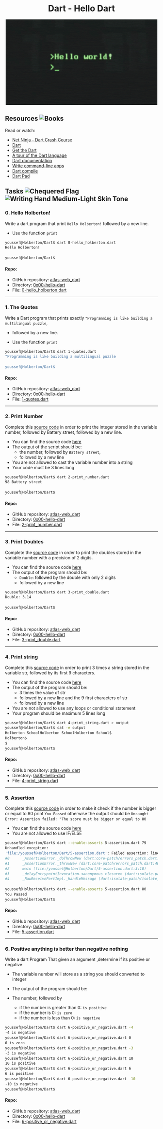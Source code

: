<h1 align="center">Dart - Hello Dart</h1>

<p align="center">
  <img src="img/Dart_Hello.gif" width="500px">
</p>

<h2>
  Resources
  <img src="https://raw.githubusercontent.com/Tarikul-Islam-Anik/Animated-Fluent-Emojis/master/Emojis/Objects/Books.png" alt="Books" width="25" height="25" />
</h2>

Read or watch:
* [Net Ninja - Dart Crash Course](https://www.youtube.com/watch?v=QGqMJzywasg&list=PL4cUxeGkcC9iVGY3ppchN9kIauln8IiEh)
* [Dart](https://dart.dev/overview)
* [Get the Dart](https://dart.dev/get-dart)
* [A tour of the Dart language](https://dart.dev/language)
* [Dart documentation](https://dart.dev/guides)
* [Write command-line apps](https://dart.dev/tutorials/server/cmdline)
* [Dart compile](https://dart.dev/tools/dart-compile)
* [Dart Pad](https://dartpad.dev/?)

<h2>
  Tasks
  <img src="https://raw.githubusercontent.com/Tarikul-Islam-Anik/Animated-Fluent-Emojis/master/Emojis/Symbols/Chequered%20Flag.png" alt="Chequered Flag" width="25" height="25" />
  <img src="https://raw.githubusercontent.com/Tarikul-Islam-Anik/Animated-Fluent-Emojis/master/Emojis/Hand%20gestures/Writing%20Hand%20Medium-Light%20Skin%20Tone.png" alt="Writing Hand Medium-Light Skin Tone" width="25" height="25" />
</h2>

### 0. Hello Holberton!
Write a dart program that print `Hello Holberton!` followed by a new line.

- Use the function `print`
```sh
youssef@Holberton/Dart$ dart 0-hello_holberton.dart
Hello Holberton!

youssef@Holberton/Dart$
```

#### **Repo:**
- GitHub repository: [atlas-web_dart](https://github.com/FosterClark48/atlas-web_dart)
- Directory: [0x00-hello-dart](https://github.com/FosterClark48/atlas-web_react/tree/master/0x00-hello-dart)
- File: [0-hello_holberton.dart](./0-hello_holberton.dart)

---

### 1. The Quotes
Write a Dart program that prints exactly `"Programming is like building a multilingual puzzle`,

- followed by a new line.

- Use the function `print`
```sh
youssef@Holberton/Dart$ dart 1-quotes.dart
"Programming is like building a multilingual puzzle

youssef@Holberton/Dart$
```

#### **Repo:**
- GitHub repository: [atlas-web_dart](https://github.com/FosterClark48/atlas-web_dart)
- Directory: [0x00-hello-dart](https://github.com/FosterClark48/atlas-web_react/tree/master/0x00-hello-dart)
- File: [1-quotes.dart](./1-quotes.dart)

---

### 2. Print Number
Complete this [source code](https://s3.eu-west-3.amazonaws.com/hbtn.intranet/uploads/misc/2022/4/cd4e50dbcd9a9b6e40556d98f77e7c35315d0e45.dart?X-Amz-Algorithm=AWS4-HMAC-SHA256&X-Amz-Credential=AKIA4MYA5JM5DUTZGMZG%2F20240212%2Feu-west-3%2Fs3%2Faws4_request&X-Amz-Date=20240212T205608Z&X-Amz-Expires=86400&X-Amz-SignedHeaders=host&X-Amz-Signature=ff6ff84f610c7bda1faae8e4c67910d33b75d99cfc19314a8534d5fef69bac78) in order to print the integer stored in the variable number, followed by Battery street, followed by a new line.

- You can find the source code [here](https://s3.eu-west-3.amazonaws.com/hbtn.intranet/uploads/misc/2022/4/cd4e50dbcd9a9b6e40556d98f77e7c35315d0e45.dart?X-Amz-Algorithm=AWS4-HMAC-SHA256&X-Amz-Credential=AKIA4MYA5JM5DUTZGMZG%2F20240212%2Feu-west-3%2Fs3%2Faws4_request&X-Amz-Date=20240212T205631Z&X-Amz-Expires=86400&X-Amz-SignedHeaders=host&X-Amz-Signature=0ecc8e7586d763e220f39ce34558f9c4edab46c933a9710938b85ae408cdf2df)
- The output of the script should be:
  - the number, followed by `Battery street`,
  - followed by a new line
- You are not allowed to cast the variable number into a string
- Your code must be 3 lines long
```sh
youssef@Holberton/Dart$ dart 2-print_number.dart
98 Battery street

youssef@Holberton/Dart$
```

#### **Repo:**
- GitHub repository: [atlas-web_dart](https://github.com/FosterClark48/atlas-web_dart)
- Directory: [0x00-hello-dart](https://github.com/FosterClark48/atlas-web_react/tree/master/0x00-hello-dart)
- File: [2-print_number.dart](./2-print_number.dart)

---

### 3. Print Doubles
Complete the [source code](https://s3.eu-west-3.amazonaws.com/hbtn.intranet/uploads/misc/2022/4/051815b2558a755331852082a54a55c046eecbe1.dart?X-Amz-Algorithm=AWS4-HMAC-SHA256&X-Amz-Credential=AKIA4MYA5JM5DUTZGMZG%2F20240212%2Feu-west-3%2Fs3%2Faws4_request&X-Amz-Date=20240212T210949Z&X-Amz-Expires=86400&X-Amz-SignedHeaders=host&X-Amz-Signature=bd8f03bddf259b24512e12e600d50e38af6fbb8da788ae20a20bc676a0b06ca3) in order to print the doubles stored in the variable number with a precision of 2 digits.

- You can find the source code [here](https://s3.eu-west-3.amazonaws.com/hbtn.intranet/uploads/misc/2022/4/051815b2558a755331852082a54a55c046eecbe1.dart?X-Amz-Algorithm=AWS4-HMAC-SHA256&X-Amz-Credential=AKIA4MYA5JM5DUTZGMZG%2F20240212%2Feu-west-3%2Fs3%2Faws4_request&X-Amz-Date=20240212T210949Z&X-Amz-Expires=86400&X-Amz-SignedHeaders=host&X-Amz-Signature=bd8f03bddf259b24512e12e600d50e38af6fbb8da788ae20a20bc676a0b06ca3)
- The output of the program should be:
  - `Double`: followed by the double with only 2 digits
  - followed by a new line
```sh
youssef@Holberton/Dart$ dart 3-print_double.dart
Double: 3.14

youssef@Holberton/Dart$
```

#### **Repo:**
- GitHub repository: [atlas-web_dart](https://github.com/FosterClark48/atlas-web_dart)
- Directory: [0x00-hello-dart](https://github.com/FosterClark48/atlas-web_react/tree/master/0x00-hello-dart)
- File: [3-print_double.dart](./3-print_double.dart)

---

### 4. Print string
Complete this [source code](https://s3.eu-west-3.amazonaws.com/hbtn.intranet/uploads/misc/2022/4/eee3f8d0682099ca65dd48eacfb636114eb2bdcf.dart?X-Amz-Algorithm=AWS4-HMAC-SHA256&X-Amz-Credential=AKIA4MYA5JM5DUTZGMZG%2F20240212%2Feu-west-3%2Fs3%2Faws4_request&X-Amz-Date=20240212T211120Z&X-Amz-Expires=86400&X-Amz-SignedHeaders=host&X-Amz-Signature=a159cd4da93326673093080901010bed6fa4bdaea11b28c7dc99aa8d684e3f03) in order to print 3 times a string stored in the variable str, followed by its first 9 characters.

- You can find the source code [here](https://s3.eu-west-3.amazonaws.com/hbtn.intranet/uploads/misc/2022/4/eee3f8d0682099ca65dd48eacfb636114eb2bdcf.dart?X-Amz-Algorithm=AWS4-HMAC-SHA256&X-Amz-Credential=AKIA4MYA5JM5DUTZGMZG%2F20240212%2Feu-west-3%2Fs3%2Faws4_request&X-Amz-Date=20240212T211120Z&X-Amz-Expires=86400&X-Amz-SignedHeaders=host&X-Amz-Signature=a159cd4da93326673093080901010bed6fa4bdaea11b28c7dc99aa8d684e3f03)
- The output of the program should be:
  - 3 times the value of str
  - followed by a new line and the 9 first characters of str
  - followed by a new line
- You are not allowed to use any loops or conditional statement
- Your program should be maximum 5 lines long
```sh
youssef@Holberton/Dart$ dart 4-print_string.dart > output
youssef@Holberton/Dart$ cat -e output
Holberton SchoolHolberton SchoolHolberton School$
Holberton$
$
youssef@Holberton/Dart$
```

#### **Repo:**
- GitHub repository: [atlas-web_dart](https://github.com/FosterClark48/atlas-web_dart)
- Directory: [0x00-hello-dart](https://github.com/FosterClark48/atlas-web_react/tree/master/0x00-hello-dart)
- File: [4-print_string.dart](./4-print_string.dart)

---

### 5. Assertion
Complete this [source code](https://s3.eu-west-3.amazonaws.com/hbtn.intranet/uploads/misc/2022/4/ce138aade1ae35689b202d8ddba3280e0b476bf5.dart?X-Amz-Algorithm=AWS4-HMAC-SHA256&X-Amz-Credential=AKIA4MYA5JM5DUTZGMZG%2F20240212%2Feu-west-3%2Fs3%2Faws4_request&X-Amz-Date=20240212T211244Z&X-Amz-Expires=86400&X-Amz-SignedHeaders=host&X-Amz-Signature=408ba9448eac72fdf286599813cab9b60fa505094ceb6eb1c32cc4a7f8670bab) in order to make it check if the number is bigger or equal to 80 print `You Passed` otherwise the output should be `Uncaught Error: Assertion failed: "The score must be bigger or equal to 80`

- You can find the source code [here](https://s3.eu-west-3.amazonaws.com/hbtn.intranet/uploads/misc/2022/4/ce138aade1ae35689b202d8ddba3280e0b476bf5.dart?X-Amz-Algorithm=AWS4-HMAC-SHA256&X-Amz-Credential=AKIA4MYA5JM5DUTZGMZG%2F20240212%2Feu-west-3%2Fs3%2Faws4_request&X-Amz-Date=20240212T211244Z&X-Amz-Expires=86400&X-Amz-SignedHeaders=host&X-Amz-Signature=408ba9448eac72fdf286599813cab9b60fa505094ceb6eb1c32cc4a7f8670bab)
- You are not allowed to use IF/ELSE
```sh
youssef@Holberton/Dart$ dart --enable-asserts 5-assertion.dart 79
Unhandled exception:
'file:/youssef@Holberton/Dart/5-assertion.dart': Failed assertion: line 3 pos 10: 'nb >= 80': The score must be bigger or equal to 80
#0      _AssertionError._doThrowNew (dart:core-patch/errors_patch.dart:51:61)
#1      _AssertionError._throwNew (dart:core-patch/errors_patch.dart:40:5)
#2      main (file:/youssef@Holberton/Dart/5-assertion.dart:3:10)
#3      _delayEntrypointInvocation.<anonymous closure> (dart:isolate-patch/isolate_patch.dart:295:32)
#4      _RawReceivePortImpl._handleMessage (dart:isolate-patch/isolate_patch.dart:192:12)

youssef@Holberton/Dart$ dart --enable-asserts 5-assertion.dart 80
You Passed
youssef@Holberton/Dart$
```

#### **Repo:**
- GitHub repository: [atlas-web_dart](https://github.com/FosterClark48/atlas-web_dart)
- Directory: [0x00-hello-dart](https://github.com/FosterClark48/atlas-web_react/tree/master/0x00-hello-dart)
- File: [5-assertion.dart](./5-assertion.dart)

---

### 6. Positive anything is better than negative nothing
Write a dart Program That given an argument ,determine if its positive or negative

- The variable number will store as a string you should converted to integer
- The output of the program should be:
- The number, followed by

  - if the number is greater than 0: `is positive`
  - if the number is 0: `is zero`
  - if the number is less than 0: `is negative`
```sh
youssef@Holberton/Dart$ dart 6-positive_or_negative.dart -4
-4 is negative
youssef@Holberton/Dart$ dart 6-positive_or_negative.dart 0
0 is zero
youssef@Holberton/Dart$ dart 6-positive_or_negative.dart -3
-3 is negative
youssef@Holberton/Dart$ dart 6-positive_or_negative.dart 10
10 is positive
youssef@Holberton/Dart$ dart 6-positive_or_negative.dart 6
6 is positive
youssef@Holberton/Dart$ dart 6-positive_or_negative.dart -10
-10 is negative
youssef@Holberton/Dart$
```

#### **Repo:**
- GitHub repository: [atlas-web_dart](https://github.com/FosterClark48/atlas-web_dart)
- Directory: [0x00-hello-dart](https://github.com/FosterClark48/atlas-web_react/tree/master/0x00-hello-dart)
- File: [6-positive_or_negative.dart](./6-positive_or_negative.dart)

